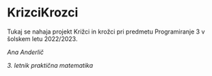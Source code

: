 # KrizciKrozci

Tukaj se nahaja projekt Križci in krožci pri predmetu Programiranje 3 v šolskem letu 2022/2023.

*Ana Anderlič*

*3. letnik praktična matematika*
